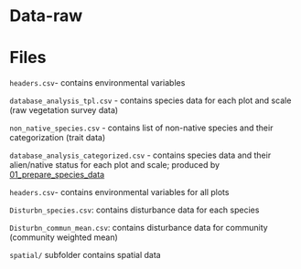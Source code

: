 # Data-raw

# Files 

`headers.csv`- contains environmental variables

`database_analysis_tpl.csv` - contains species data for each plot and scale (raw vegetation survey data)

`non_native_species.csv` - contains list of non-native species and their categorization (trait data)

`database_analysis_categorized.csv` - contains species data and their alien/native status 
for each plot and scale; produced by [01_prepare_species_data](../R/01_prepare_data/01_prepare_species_data.R)

`headers.csv`- contains environmental variables for all plots

`Disturbn_species.csv`: contains disturbance data for each species

`Disturbn_commun_mean.csv`: contains disturbance data for community (community weighted mean)

`spatial/` subfolder contains spatial data
